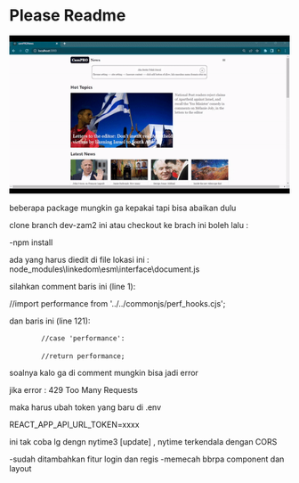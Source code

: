 # Please Readme

![](./gif-13.gif)

beberapa package mungkin ga kepakai tapi bisa abaikan dulu

clone branch dev-zam2 ini atau checkout ke brach ini boleh lalu :

-npm install

ada yang harus diedit di file lokasi ini : node_modules\linkedom\esm\interface\document.js

silahkan comment baris ini (line 1):

//import performance from '../../commonjs/perf_hooks.cjs';

dan baris ini (line 121):

            //case 'performance':

            //return performance;

soalnya kalo ga di comment mungkin bisa jadi error

jika error : 429 Too Many Requests

maka harus ubah token yang baru di .env

REACT_APP_API_URL_TOKEN=xxxx

ini tak coba lg dengn nytime3 [update] , nytime terkendala dengan CORS

-sudah ditambahkan fitur login dan regis
-memecah bbrpa component dan layout
